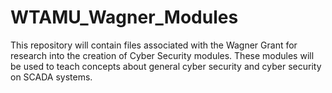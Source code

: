 # WTAMU_Wagner_Modules
This repository will contain files associated with the Wagner Grant for research into the creation of Cyber Security modules. These modules will be used to teach concepts about general cyber security and cyber security on SCADA systems.
